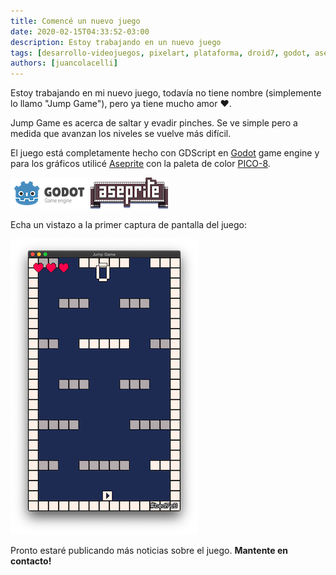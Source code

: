 ```yaml
---
title: Comencé un nuevo juego
date: 2020-02-15T04:33:52-03:00
description: Estoy trabajando en un nuevo juego
tags: [desarrollo-videojuegos, pixelart, plataforma, droid7, godot, aseprite, pico-8]
authors: [juancolacelli]
---
```


Estoy trabajando en mi nuevo juego, todavía no tiene nombre (simplemente lo llamo "Jump Game"), pero ya tiene mucho amor &hearts;.

Jump Game es acerca de saltar y evadir pinches. Se ve simple pero a medida que avanzan los niveles se vuelve más difícil.

El juego está completamente hecho con GDScript en [Godot](https://godotengine.org) game engine y para los gráficos utilicé [Aseprite](https://aseprite.org/) con la paleta de color [PICO-8](https://lospec.com/palette-list/pico-8).

[![Godot](godot.png)](https://godotengine.org) [![Aseprite](aseprite.png)](https://aseprite.org)

Echa un vistazo a la primer captura de pantalla del juego:

![Game screenshot](screenshot.png)

Pronto estaré publicando más noticias sobre el juego. **Mantente en contacto!**
